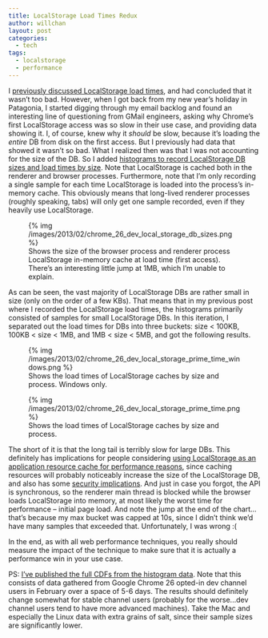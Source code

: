 ```yaml
---
title: LocalStorage Load Times Redux
author: willchan
layout: post
categories:
  - tech
tags:
  - localstorage
  - performance
---
```

I [previously discussed LocalStorage load times][1], and had concluded that it wasn’t too bad. However, when I got back from my new year’s holiday in Patagonia, I started digging through my email backlog and found an interesting line of questioning from GMail engineers, asking why Chrome’s first LocalStorage access was so slow in their use case, and providing data showing it. I, of course, knew why it *should* be slow, because it’s loading the *entire* DB from disk on the first access. But I previously had data that showed it wasn’t so bad. What I realized then was that I was not accounting for the size of the DB. So I added [histograms to record LocalStorage DB sizes and load times by size][2]. Note that LocalStorage is cached both in the renderer and browser processes. Furthermore, note that I’m only recording a single sample for each time LocalStorage is loaded into the process’s in-memory cache. This obviously means that long-lived renderer processes (roughly speaking, tabs) will only get one sample recorded, even if they heavily use LocalStorage.

 [1]: /tech/time-to-load-localstorage-into-memory/
 [2]: http://src.chromium.org/viewvc/chrome?view=rev&revision=181855

<figure>
{% img /images/2013/02/chrome_26_dev_local_storage_db_sizes.png %}
<figcaption>
Shows the size of the browser process and renderer process LocalStorage in-memory cache at load time (first access). There’s an interesting little jump at 1MB, which I’m unable to explain.
</figcaption>
</figure>

As can be seen, the vast majority of LocalStorage DBs are rather small in size (only on the order of a few KBs). That means that in my previous post where I recorded the LocalStorage load times, the histograms primarily consisted of samples for small LocalStorage DBs. In this iteration, I separated out the load times for DBs into three buckets: size < 100KB, 100KB < size < 1MB, and 1MB < size < 5MB, and got the following results.

<figure>
{% img /images/2013/02/chrome_26_dev_local_storage_prime_time_windows.png %}
<figcaption>Shows the load times of LocalStorage caches by size and process. Windows only.</figcaption>
</figure>

<figure>
{% img /images/2013/02/chrome_26_dev_local_storage_prime_time.png %}
<figcaption>Shows the load times of LocalStorage caches by size and process.</figcaption>
</figure>

The short of it is that the long tail is terribly slow for large DBs. This definitely has implications for people considering [using LocalStorage as an application resource cache for performance reasons][3], since caching resources will probably noticeably increase the size of the LocalStorage DB, and also has some [security implications][4]. And just in case you forgot, the API is synchronous, so the renderer main thread is blocked while the browser loads LocalStorage into memory, at most likely the worst time for performance – initial page load. And note the jump at the end of the chart…that’s because my max bucket was capped at 10s, since I didn’t think we’d have many samples that exceeded that. Unfortunately, I was wrong :(

 [3]: http://www.stevesouders.com/blog/2011/03/28/storager-case-study-bing-google/
 [4]: http://lists.w3.org/Archives/Public/public-webcrypto-comments/2012Aug/0076.html

In the end, as with all web performance techniques, you really should measure the impact of the technique to make sure that it is actually a performance win in your use case.

PS: [I’ve published the full CDFs from the histogram data][5]. Note that this consists of data gathered from Google Chrome 26 opted-in dev channel users in February over a space of 5-6 days. The results should definitely change somewhat for stable channel users (probably for the worse...dev channel users tend to have more advanced machines). Take the Mac and especially the Linux data with extra grains of salt, since their sample sizes are significantly lower.

 [5]: https://docs.google.com/spreadsheet/pub?key=0AufvXHY7HPw0dFZPTkk2NVVHZzBDbXBpeGI2b3dpelE&output=html
